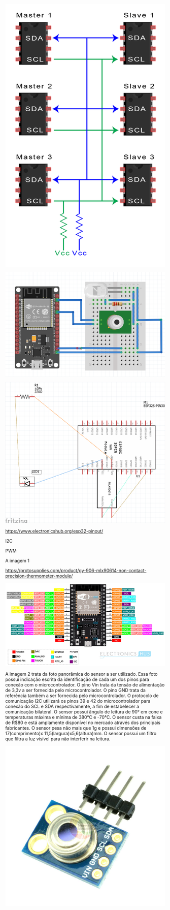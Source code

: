 ![ESP32-CAM](./fig/fig3.png)

![ESP32-CAM](./fig/fig4.png)

![ESP32-CAM](./fig/fig5.png)

https://www.electronicshub.org/esp32-pinout/

I2C

PWM

A imagem 1

https://protosupplies.com/product/gy-906-mlx90614-non-contact-precision-thermometer-module/

![ESP32-CAM](./fig/fig6.jpg)

A imagem 2 trata da foto panorâmica do sensor a ser utilizado. Essa foto possui indicação escrita da identificação de cada um dos pinos para conexão com o microcontrolador. O pino Vin trata da tensão de alimentação de 3,3v a ser fornecida pelo microcontrolador. O pino GND trata da referência também a ser fornecida pelo microcontrolador. O protocolo de comunicação I2C utilizará os pinos 39 e 42 do microcontrolador para conexão do SCL e SDA respectivamente, a fim de estabelecer a comunicação bilateral. O sensor possui ângulo de leitura de 90° em cone e temperaturas máxima e mínima de 380°C e -70°C. O sensor custa na faixa de R$80 e está amplamente disponível no mercado através dos principais fabricantes. O sensor pesa não mais que 1g e possui dimensões de 17(comprimento)x 11,5(largura)x5,6(altura)mm. O sensor possui um filtro que filtra a luz visível para não interferir na leitura.

![ESP32-CAM](./fig/fig7.jpg)
